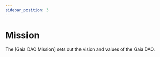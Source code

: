 ```yaml
---
sidebar_position: 3
---
```


# Mission

The [Gaia DAO Mission] sets out the vision and values of the Gaia DAO.
